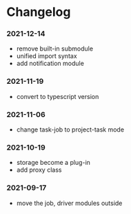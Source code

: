 # Changelog

### 2021-12-14
- remove built-in submodule
- unified import syntax
- add notification module

### 2021-11-19
- convert to typescript version

### 2021-11-06
- change task-job to project-task mode

### 2021-10-19
- storage become a plug-in
- add proxy class

### 2021-09-17
- move the job, driver modules outside
